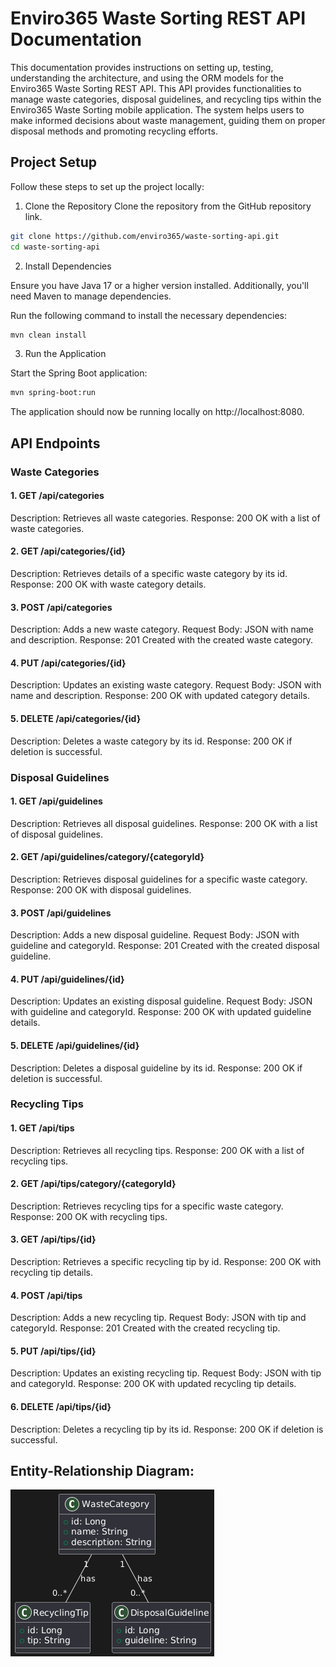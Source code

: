 # Enviro365 Waste Sorting REST API Documentation

This documentation provides instructions on setting up, testing, understanding the architecture,
and using the ORM models for the Enviro365 Waste Sorting REST API. This API provides functionalities 
to manage waste categories, disposal guidelines, and recycling tips within the Enviro365 Waste Sorting 
mobile application. The system helps users to make informed decisions about waste management, guiding 
them on proper disposal methods and promoting recycling efforts.
## Project Setup
Follow these steps to set up the project locally:
1. Clone the Repository 
Clone the repository from the GitHub repository link.
```bash
git clone https://github.com/enviro365/waste-sorting-api.git
cd waste-sorting-api

```
2. Install Dependencies

Ensure you have Java 17 or a higher version installed. Additionally, you'll need Maven to manage dependencies.

Run the following command to install the necessary dependencies:
```bash
mvn clean install
```

3. Run the Application

Start the Spring Boot application:

```bash 
mvn spring-boot:run
```

The application should now be running locally on http://localhost:8080.

## API Endpoints
### Waste Categories
#### 1. GET /api/categories

   Description: Retrieves all waste categories.
   Response: 200 OK with a list of waste categories.

#### 2. GET /api/categories/{id}

   Description: Retrieves details of a specific waste category by its id.
   Response: 200 OK with waste category details.

#### 3. POST /api/categories

   Description: Adds a new waste category.
   Request Body: JSON with name and description.
   Response: 201 Created with the created waste category.

#### 4. PUT /api/categories/{id}

   Description: Updates an existing waste category.
   Request Body: JSON with name and description.
   Response: 200 OK with updated category details.

#### 5. DELETE /api/categories/{id}

   Description: Deletes a waste category by its id.
   Response: 200 OK if deletion is successful.

### Disposal Guidelines
#### 1. GET /api/guidelines

   Description: Retrieves all disposal guidelines.
   Response: 200 OK with a list of disposal guidelines.

#### 2. GET /api/guidelines/category/{categoryId}

   Description: Retrieves disposal guidelines for a specific waste category.
   Response: 200 OK with disposal guidelines.

#### 3. POST /api/guidelines

   Description: Adds a new disposal guideline.
   Request Body: JSON with guideline and categoryId.
   Response: 201 Created with the created disposal guideline.

#### 4. PUT /api/guidelines/{id}

   Description: Updates an existing disposal guideline.
   Request Body: JSON with guideline and categoryId.
   Response: 200 OK with updated guideline details.

#### 5. DELETE /api/guidelines/{id}

   Description: Deletes a disposal guideline by its id.
   Response: 200 OK if deletion is successful.

### Recycling Tips
#### 1. GET /api/tips

   Description: Retrieves all recycling tips.
   Response: 200 OK with a list of recycling tips.

#### 2. GET /api/tips/category/{categoryId}

   Description: Retrieves recycling tips for a specific waste category.
   Response: 200 OK with recycling tips.

#### 3. GET /api/tips/{id}

   Description: Retrieves a specific recycling tip by id.
   Response: 200 OK with recycling tip details.

#### 4. POST /api/tips

   Description: Adds a new recycling tip.
   Request Body: JSON with tip and categoryId.
   Response: 201 Created with the created recycling tip.

#### 5. PUT /api/tips/{id}

   Description: Updates an existing recycling tip.
   Request Body: JSON with tip and categoryId.
   Response: 200 OK with updated recycling tip details.

#### 6. DELETE /api/tips/{id}

   Description: Deletes a recycling tip by its id.
   Response: 200 OK if deletion is successful.

## Entity-Relationship Diagram:

![img.png](img.png)




